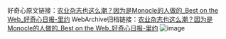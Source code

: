 好奇心原文链接：[农业杂志也这么潮？因为是Monocle的人做的_Best on the Web_好奇心日报-里约](https://www.qdaily.com/articles/3257.html)
WebArchive归档链接：[农业杂志也这么潮？因为是Monocle的人做的_Best on the Web_好奇心日报-里约](http://web.archive.org/web/20190623151802/https://www.qdaily.com/articles/3257.html)
![image](http://ww3.sinaimg.cn/large/007d5XDply1g3v6xzm2zdj30u02rjaxi)